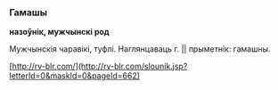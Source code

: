 ### Гамашы
**назоўнік, мужчынскі род**

Мужчынскія чаравікі, туфлі. Наглянцаваць г. || прыметнік: гамашны.

<a rel="author">[http://rv-blr.com/](http://rv-blr.com/slounik.jsp?letterId=0&maskId=0&pageId=662)</a>
